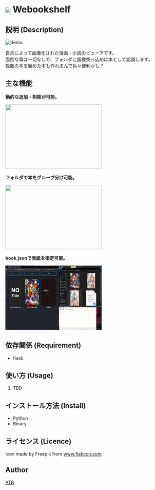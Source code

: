 # <img src="https://raw.githubusercontent.com/ATB-K/Webookshelf/master/static/system/images/bookshelf.ico" width="30"> Webookshelf

## 説明 (Description)
![demo](https://raw.githubusercontent.com/ATB-K/Webookshelf/doc/image/do_image.gif)

自炊によって画像化された漫画・小説のビューアです。<br>
面倒な事は一切なしで、フォルダに画像突っ込めば本として認識します。<br>
複数の本を纏めた本も作れるんで色々便利かも？

## 主な機能

**動的な追加・削除が可能。**

<img src="https://raw.githubusercontent.com/ATB-K/Webookshelf/doc/image/dynamic_create.gif" width="300" height="200">

**フォルダで本をグループ分け可能。**

<img src="https://raw.githubusercontent.com/ATB-K/Webookshelf/doc/image/dynamic_create2.gif" width="300" height="200">

**book.jsonで表紙を指定可能。**

<img src="https://raw.githubusercontent.com/ATB-K/Webookshelf/doc/image/title_change.gif" width="300" height="200">

## 依存関係 (Requirement)

- flask

## 使い方 (Usage)

1. TBD

## インストール方法 (Install)

- Python
- Binary

## ライセンス (Licence)

Icon made by Freepik from www.flaticon.com

## Author

[ATB](https://github.com/ATB-K)
